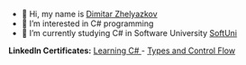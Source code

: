 - 👋 Hi, my name is <a href="https://uk.linkedin.com/in/ddev85?trk=profile-badge">Dimitar Zhelyazkov</a>
- 👀 I’m interested in C# programming 
- 🌱 I’m currently studying C# in Software University <a href="https://softuni.bg">SoftUni</a>

<b> LinkedIn Certificates:</b> <a href="https://www.linkedin.com/learning/certificates/8799a7379a7d6572b29774e886cbd06603ca7e3f9429436f60eae581096be2d7?trk=share_certificate"> Learning C# </a> - <a href="https://www.linkedin.com/learning/certificates/3c19a43d13894db0ad2eb6309bda4b86ada495da3e1ca078c3445e50e8191f3f?trk=share_certificate">Types and Control Flow</a>


              



<!---
DimitarZhelyazkov/DimitarZhelyazkov is a ✨ special ✨ repository because its `README.md` (this file) appears on your GitHub profile.
You can click the Preview link to take a look at your changes.
--->

